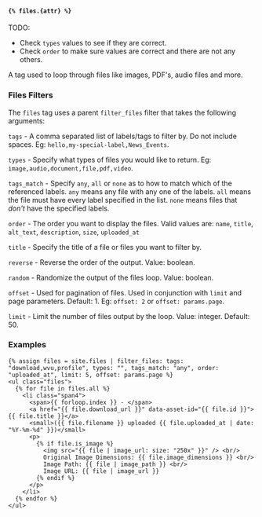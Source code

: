 #### `{% files.{attr} %}`

TODO:

  * Check `types` values to see if they are correct.
  * Check `order` to make sure values are correct and there are not any others.

A tag used to loop through files like images, PDF's, audio files and more.

### Files Filters

The `files` tag uses a parent `filter_files` filter that takes the following arguments:

`tags` - A comma separated list of labels/tags to filter by. Do not include spaces. Eg: `hello,my-special-label,News_Events`.

`types` - Specify what types of files you would like to return. Eg: `image,audio,document,file,pdf,video`.

`tags_match` - Specify `any`, `all` or `none` as to how to match which of the referenced labels. `any` means any file with any one of the labels. `all` means the file must have every label specified in the list. `none` means files that _don't_ have the specified labels.

`order` - The order you want to display the files. Valid values are: `name`, `title`, `alt_text`, `description`, `size`, `uploaded_at`

`title` - Specify the title of a file or files you want to filter by.

`reverse` - Reverse the order of the output. Value: boolean.

`random` - Randomize the output of the files loop. Value: boolean.

`offset` - Used for pagination of files. Used in conjunction with `limit` and page parameters. Default: 1. Eg: `offset: 2` or `offset: params.page`.

`limit`  - Limit the number of files output by the loop. Value: integer. Default: 50.

### Examples

```
{% assign files = site.files | filter_files: tags: "download,wvu,profile", types: "", tags_match: "any", order: "uploaded_at", limit: 5, offset: params.page %}
<ul class="files">
  {% for file in files.all %}
    <li class="span4">
      <span>{{ forloop.index }} - </span>
      <a href="{{ file.download_url }}" data-asset-id="{{ file.id }}">{{ file.title }}</a>
      <small>({{ file.filename }} uploaded {{ file.uploaded_at | date: "%Y-%m-%d" }})</small>
      <p>
        {% if file.is_image %}
          <img src="{{ file | image_url: size: "250x" }}" /> <br/>
          Original Image Dimensions: {{ file.image_dimensions }} <br/>
          Image Path: {{ file | image_path }} <br/>
          Image URL: {{ file | image_url }}
        {% endif %}
      </p>
    </li>
  {% endfor %}
</ul>
```
